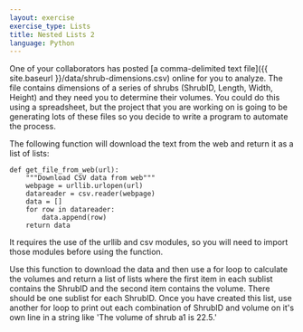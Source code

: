 ```yaml
---
layout: exercise
exercise_type: Lists
title: Nested Lists 2
language: Python
---
```


One of your collaborators has posted [a comma-delimited text
file]({{ site.baseurl }}/data/shrub-dimensions.csv)
online for you to analyze. The file contains dimensions of a series of
shrubs (ShrubID, Length, Width, Height) and they need you to determine
their volumes. You could do this using a spreadsheet, but the project
that you are working on is going to be generating lots of these files so
you decide to write a program to automate the process.

The following function will download the text from the web and return it
as a list of lists:

```
def get_file_from_web(url):
    """Download CSV data from web"""
    webpage = urllib.urlopen(url)
    datareader = csv.reader(webpage)
    data = []
    for row in datareader:
        data.append(row)
    return data
```

It requires the use of the urllib and csv modules, so you will need to
import those modules before using the function.

Use this function to download the data and then use a for loop to
calculate the volumes and return a list of lists where the first item in
each sublist contains the ShrubID and the second item contains the
volume. There should be one sublist for each ShrubID. Once you have
created this list, use another for loop to print out each combination of
ShrubID and volume on it's own line in a string like 'The volume of
shrub a1 is 22.5.'

